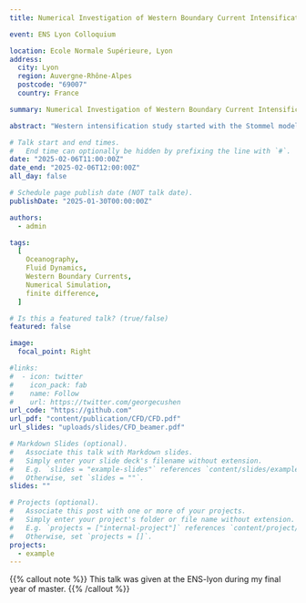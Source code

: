 ```yaml
---
title: Numerical Investigation of Western Boundary Current Intensification

event: ENS Lyon Colloquium

location: Ecole Normale Supérieure, Lyon
address:
  city: Lyon
  region: Auvergne-Rhône-Alpes
  postcode: "69007"
  country: France

summary: Numerical Investigation of Western Boundary Current Intensification in the Munk and Stommel Model

abstract: "Western intensification study started with the Stommel model and was later refined by Munk with the introduction of a harmonic viscosity term. These two models present a simple framework to understand the dynamics of the western boundary currents. However in some interesting regime they will not present the same physics. The aim of this study is to investigate the differences between the two models in the regime where the Munk model is not valid anymore. We will present the numerical results of the two models and discuss the differences in the physics of the two models."

# Talk start and end times.
#   End time can optionally be hidden by prefixing the line with `#`.
date: "2025-02-06T11:00:00Z"
date_end: "2025-02-06T12:00:00Z"
all_day: false

# Schedule page publish date (NOT talk date).
publishDate: "2025-01-30T00:00:00Z"

authors:
  - admin

tags:
  [
    Oceanography,
    Fluid Dynamics,
    Western Boundary Currents,
    Numerical Simulation,
    finite difference,
  ]

# Is this a featured talk? (true/false)
featured: false

image:
  focal_point: Right

#links:
#  - icon: twitter
#    icon_pack: fab
#    name: Follow
#    url: https://twitter.com/georgecushen
url_code: "https://github.com"
url_pdf: "content/publication/CFD/CFD.pdf"
url_slides: "uploads/slides/CFD_beamer.pdf"

# Markdown Slides (optional).
#   Associate this talk with Markdown slides.
#   Simply enter your slide deck's filename without extension.
#   E.g. `slides = "example-slides"` references `content/slides/example-slides.md`.
#   Otherwise, set `slides = ""`.
slides: ""

# Projects (optional).
#   Associate this post with one or more of your projects.
#   Simply enter your project's folder or file name without extension.
#   E.g. `projects = ["internal-project"]` references `content/project/deep-learning/index.md`.
#   Otherwise, set `projects = []`.
projects:
  - example
---
```


{{% callout note %}}
This talk was given at the ENS-lyon during my final year of master.
{{% /callout %}}
